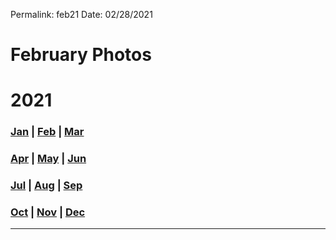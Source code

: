 
Permalink: feb21
Date: 02/28/2021


# February Photos

# 2021

### [Jan](jan21) | [Feb](feb21) | [Mar](mar22)

### [Apr](apr21) | [May](may21) | [Jun](jun21)

### [Jul](jul21) | [Aug](aug21) | [Sep](sep21)

### [Oct](oct21) | [Nov](nov21) | [Dec](dec21)

---- 

